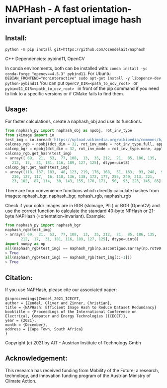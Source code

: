 # NAPHash - A fast orientation-invariant perceptual image hash

## Install:
`python -m pip install git+https://github.com/ozendelait/naphash`

C++ Dependencies: pybind11, OpenCV

In conda environments, both can be installed with: `conda install -yc conda-forge "opencv==4.5.3" pybind11`.
For Ubuntu `DEBIAN_FRONTEND="noninteractive" sudo apt-get install -y libopencv-dev python-pybind11`
You can put `OpenCV_DIR=<path_to_ocv_root> ` or `pybind11_DIR=<path_to_ocv_root> ` in front of the pip command if you need to link to a specific versions or if CMake fails to find them.

## Usage:
For faster calculations, create a naphash_obj and use its functions.

```python
from naphash_py import naphash_obj as npobj, rot_inv_type
from skimage import io
test_img = io.imread('https://upload.wikimedia.org/wikipedia/commons/b/b6/SIPI_Jelly_Beans_4.1.07.tiff')
calcnap_rgb = npobj(dct_dim = 32, rot_inv_mode = rot_inv_type.full, apply_center_crop = False, is_rgb = True)
calcnp_bgr = npobj(dct_dim = 32, rot_inv_mode = rot_inv_type.none, apply_center_crop = False, is_rgb = False)
calcnap_rgb.get_hash(test_img)
> array([ 69,  21,  53,  77, 108,  13,  35, 212,  21,  85, 186, 135,   5,
   212,  17,  31, 181, 116, 189, 127, 125], dtype=uint8)
calcnp_bgr.get_hash(test_img)
> array([118, 137, 183,  48, 123, 219, 176, 168,  51, 163,  93, 248,  91,
   230, 127, 117,  16, 110, 136, 138, 172, 177, 255, 249, 213, 221,
   23, 102,  87, 114,  38, 143, 155, 170, 171,  50,  93, 225, 145, 85], dtype=uint8)
```      
There are four convenience functions which directly calculate hashes from images: nphash_bgr, naphash_bgr, nphash_rgb, naphash_rgb

Check if your color images are in RGB (skimage, PIL) or BGR (OpenCV) and use the correct function to calculate the standard 40-byte NPHash or 21-byte NAPHash (=orientation-invariant).
Example:
```python
from naphash_py import naphash_bgr
naphash_rgb(test_img)
> array([ 69,  21,  53,  77, 108,  13,  35, 212,  21,  85, 186, 135,   5,
       212,  17,  31, 181, 116, 189, 127, 125], dtype=uint8)
import numpy as np
all(naphash_rgb(test_img) == naphash_rgb(np.ascontiguousarray(np.rot90(test_img))))
> True
all(naphash_rgb(test_img) == naphash_rgb(test_img[::-1]))
> True
```
## Citation:
If you use NAPHash, please cite our associated paper:

    @inproceedings{Zendel_2021_ICECET,
    author = {Zendel, Oliver and Zinner, Christian},
    title = {NAPHash: Efficient Image Hash to Reduce Dataset Redundancy}
    booktitle = {Proceedings of the International Conference on Electrical, Computer and Energy Technologies (ICECET)},
    year = {2021},
    month = {December},
    address = {Cape Town, South Africa}
    }

Copyright (c) 2021 by AIT - Austrian Institute of Technology Gmbh

## Acknowledgement: 
This research has received funding from Mobility of the Future; a research, technology, and innovation funding program of the Austrian Ministry of Climate Action.
